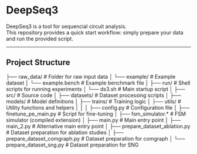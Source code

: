 # DeepSeq3

DeepSeq3 is a tool for sequencial circuit analysis.  
This repository provides a quick start workflow: simply prepare your data and run the provided script.

---

## Project Structure
├── raw_data/ # Folder for raw input data
│ └── example/ # Example dataset
│ └── example.bench # Example benchmark file
│
├── run/ # Shell scripts for running experiments
│ └── ds3.sh # Main startup script
│
├── src/ # Source code
│ ├── datasets/ # Dataset processing scripts
│ ├── models/ # Model definitions
│ ├── trains/ # Training logic
│ ├── utils/ # Utility functions and helpers
│ │
│ ├── config.py # Configuration file
│ ├── finetune_pe_main.py # Script for fine-tuning
│ ├── fsm_simulator.* # FSM simulator (compiled extension)
│ ├── main.py # Main entry point
│ ├── main_2.py # Alternative main entry point
│ ├── prepare_dataset_ablation.py # Dataset preparation for ablation studies
│ ├── prepare_dataset_comgraph.py # Dataset preparation for comgraph
│ └── prepare_dataset_sng.py # Dataset preparation for SNG
